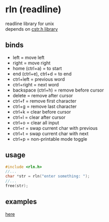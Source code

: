# rln (readline)

readline library for unix<br/>
depends on <a href="https://github.com/Eldyj/cstr.h/tree/rwrt">cstr.h library</a>

## binds

- left = move left
- right = move right
- home (ctrl+a) = to start
- end (ctrl+e), ctrl+d = to end
- ctrl+left = previous word
- ctrl+right = next word
- backspace (ctrl+h) = remove before cursor
- delete = remove after cursor
- ctrl+f = remove first character
- ctrl+g = remove last character
- ctrl+k = clear before cursor
- ctrl+l = clear after cursor
- ctrl+o = clear all input
- ctrl+r = swap current char with previous
- ctrl+t = swap current char with next
- ctrl+p = non-printable mode toggle

## usage

```c
#include <rln.h>
//...
char *str = rln("enter something: ");
//...
free(str);
```

## examples

<a href="./examples">here</a>

